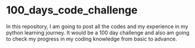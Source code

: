 # 100_days_code_challenge
In this repository, I am going to post all the codes and my experience in my python learning journey. It would be a 100 day challenge and also am going to check my progress in my coding knowledge from basic to advance.
